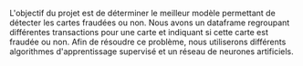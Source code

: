 L'objectif du projet est de déterminer le meilleur modèle permettant de détecter les cartes fraudées ou non. 
Nous avons un dataframe regroupant différentes transactions pour une carte et indiquant si cette carte est fraudée ou non. 
Afin de résoudre ce problème, nous utiliserons différents algorithmes d'apprentissage supervisé et un réseau de neurones artificiels.
